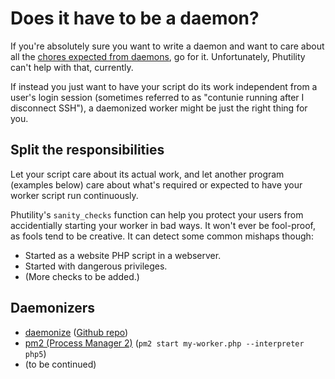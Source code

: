﻿
Does it have to be a daemon?
============================

If you're absolutely sure you want to write a daemon and want to
care about all the [chores expected from daemons][daemon-expectations],
go for it. Unfortunately, Phutility can't help with that, currently.

If instead you just want to have your script do its work independent
from a user's login session
(sometimes referred to as "contunie running after I disconnect SSH"),
a daemonized worker might be just the right thing for you.


Split the responsibilities
--------------------------

Let your script care about its actual work, and let another program
(examples below) care about what's required or expected to have your
worker script run continuously.

Phutility's `sanity_checks` function can help you protect your users
from accidentially starting your worker in bad ways. It won't ever be
fool-proof, as fools tend to be creative. It can detect some common
mishaps though:

  * Started as a website PHP script in a webserver.
  * Started with dangerous privileges.
  * (More checks to be added.)



Daemonizers
-----------
  * [daemonize][daemonize-web] ([Github repo][daemonize-github])
  * [pm2 (Process Manager 2)][pm2-npm]
    (`pm2 start my-worker.php --interpreter php5`)
  * (to be continued)












  [daemon-expectations]: https://www.python.org/dev/peps/pep-3143/#correct-daemon-behaviour
  [daemonize-web]: http://software.clapper.org/daemonize/
  [daemonize-github]: https://github.com/bmc/daemonize
  [pm2-npm]: https://www.npmjs.com/package/pm2
